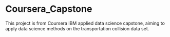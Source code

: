 # Coursera_Capstone

This project is from Coursera IBM applied data science capstone, aiming to apply data science methods on the transportation collision data set. 
